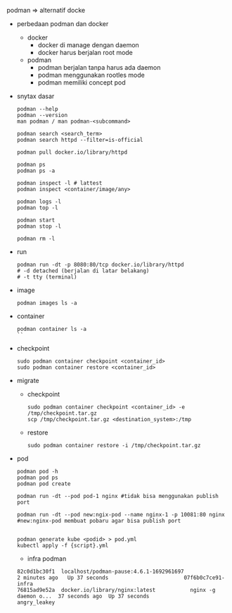 podman => alternatif docke

- perbedaan podman dan docker
    - docker
        - docker di manage dengan daemon
        - docker harus berjalan root mode
    - podman
        - podman berjalan tanpa harus ada daemon
        - podman menggunakan rootles mode
        - podman memiliki concept pod

- snytax dasar
    ```
    podman --help
    podman --version
    man podman / man podman-<subcommand>

    podman search <search_term>
    podman search httpd --filter=is-official

    podman pull docker.io/library/httpd

    podman ps
    podman ps -a

    podman inspect -l # lattest
    podman inspect <container/image/any>

    podman logs -l
    podman top -l

    podman start
    podman stop -l

    podman rm -l
    ```

- run
    ```
    podman run -dt -p 8080:80/tcp docker.io/library/httpd
    # -d detached (berjalan di latar belakang)
    # -t tty (terminal)
    ```

- image
    ```
    podman images ls -a
    ```

- container
    ```
    podman container ls -a
    ``

- checkpoint
    ```
    sudo podman container checkpoint <container_id>
    sudo podman container restore <container_id>
    ```

- migrate
    - checkpoint
        ```
        sudo podman container checkpoint <container_id> -e /tmp/checkpoint.tar.gz
        scp /tmp/checkpoint.tar.gz <destination_system>:/tmp
        ```
    - restore
        ```
        sudo podman container restore -i /tmp/checkpoint.tar.gz
        ```

- pod
    ```
    podman pod -h
    podman pod ps
    podman pod create

    podman run -dt --pod pod-1 nginx #tidak bisa menggunakan publish port

    podman run -dt --pod new:ngix-pod --name nginx-1 -p 10081:80 nginx #new:nginx-pod membuat pobaru agar bisa publish port


    podman generate kube <podid> > pod.yml
    kubectl apply -f {script}.yml
    ```
    - infra podman
    ```
    82c0d1bc30f1  localhost/podman-pause:4.6.1-1692961697                        2 minutes ago   Up 37 seconds                        07f6b0c7ce91-infra
    76815ad9e52a  docker.io/library/nginx:latest           nginx -g daemon o...  37 seconds ago  Up 37 seconds                        angry_leakey
    ```